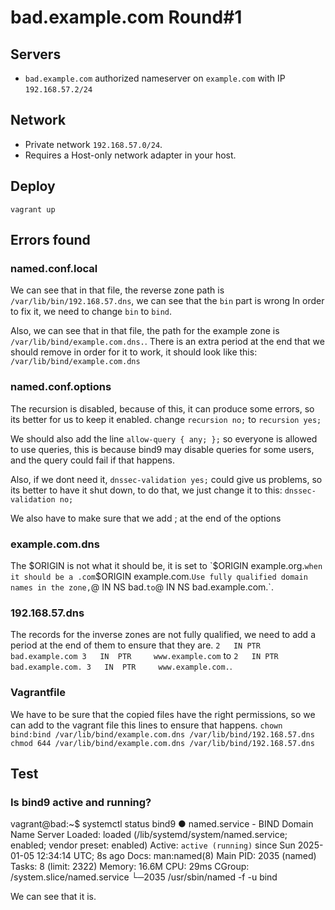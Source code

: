 # bad.example.com Round#1

## Servers

- `bad.example.com` authorized nameserver on `example.com`
  with IP `192.168.57.2/24`

## Network

- Private network `192.168.57.0/24`.
- Requires a Host-only network adapter in your host.

## Deploy

    vagrant up

## Errors found

### named.conf.local

We can see that in that file, the reverse zone path is `/var/lib/bin/192.168.57.dns`, we can see that the `bin` part is wrong
In order to fix it, we need to change `bin` to `bind`.

Also, we can see that in that file, the path for the example zone is `/var/lib/bind/example.com.dns.`.
There is an extra period at the end that we should remove in order for it to work, it should look like this:
`/var/lib/bind/example.com.dns`

### named.conf.options

The recursion is disabled, because of this, it can produce some errors, so its better for us to keep it enabled.
change `recursion no;` to `recursion yes;`

We should also add the line `allow-query { any; };` so everyone is allowed to use queries, this is because
bind9 may disable queries for some users, and the query could fail if that happens.

Also, if we dont need it, `dnssec-validation yes;` could give us problems, so its better to have it shut down,
to do that, we just change it to this: `dnssec-validation no;`

We also have to make sure that we add ; at the end of the options

### example.com.dns

The $ORIGIN is not what it should be, it is set to `$ORIGIN example.org.` when it should be a .com `$ORIGIN example.com.`
Use fully qualified domain names in the zone, `@     IN  NS      bad.` to `@     IN  NS      bad.example.com.`.
    
### 192.168.57.dns

The records for the inverse zones are not fully qualified, we need to add a period at the end of them to ensure that they are.
`2   IN	PTR	bad.example.com 3   IN  PTR     www.example.com` to `2   IN	PTR	bad.example.com. 3   IN  PTR     www.example.com.`.
    
### Vagrantfile

We have to be sure that the copied files have the right permissions, so we can add to the vagrant file this lines to ensure that happens.
`chown bind:bind /var/lib/bind/example.com.dns /var/lib/bind/192.168.57.dns`
`chmod 644 /var/lib/bind/example.com.dns /var/lib/bind/192.168.57.dns`

## Test

### Is bind9 active and running?
vagrant@bad:~$ systemctl status bind9
● named.service - BIND Domain Name Server
     Loaded: loaded (/lib/systemd/system/named.service; enabled; vendor preset: enabled)
     Active: `active (running)` since Sun 2025-01-05 12:34:14 UTC; 8s ago
       Docs: man:named(8)
   Main PID: 2035 (named)
      Tasks: 8 (limit: 2322)
     Memory: 16.6M
        CPU: 29ms
     CGroup: /system.slice/named.service
             └─2035 /usr/sbin/named -f -u bind

We can see that it is.

